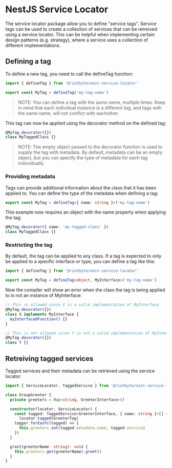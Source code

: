 # NestJS Service Locator

The service locator package allow you to define "service tags". Service tags can be used to create a collection of services
that can be retreived using a service locator. This can be helpful when implementing certain design patterns (e.g. strategy),
where a service uses a collection of different implementations.

## Defining a tag

To define a new tag, you need to call the defineTag function:

```typescript
import { defineTag } from '@riotbyte/nest-service-locator'

export const MyTag = defineTag('my-tag-name')
```

> NOTE: You can define a tag with the same name, mulitple times. Keep in mind that each individual instance is
> a different tag, and tags with the same name, will not conflict with eachother.

This tag can now be applied using the decorator method on the defined tag:

```typescript
@MyTag.decorator({})
class MyTaggedClass {}
```

> NOTE: The empty object passed to the decorator function is used to supply the tag with metadata. By default, metadata
> can be an empty object, but you can specify the type of metadata for each tag induvidually.

### Providing metadata

Tags can provide additional information about the class that it has been applied to. You can define the type of the metadata when defining a tag:

```typescript
export const MyTag = defineTag<{ name: string }>('my-tag-name')
```

This example now requires an object with the name property when applying the tag:

```typescript
@MyTag.decorator({ name: 'my-tagged-class' })
class MyTaggedClass {}
```

### Restricting the tag

By default, the tag can be applied to any class. If a tag is expected to only be applied to a specific interface or type, you can define a tag like this:

```typescript
import { defineTag } from '@riotbyte/nest-service-locator'

export const MyTag = defineTag<object, MyInterface>('my-tag-name')
```

Now the compiler will show an error when the class the tag is being applied to is not an instance of MyInterface:

```typescript
// This is allowed since X is a valid implementation of MyInterface
@MyTag.decorator({})
class X implements MyInterface {
  myInterfacedFunction() {}
}

// This is not allowed since Y is not a valid implementation of MyInterface
@MyTag.decorator({})
class Y {}
```

## Retreiving tagged services

Tagged services and their metadata can be retrieved using the service locator:

```typescript
import { ServiceLocator, TaggedService } from '@riotbyte/nest-service-locator'

class GroupGreeter {
  private greeters = Map<string, GreeterInterface>()

  constructor(locator: ServiceLocator) {
    const tagged: TaggedService<GreeterInterface, { name: string }>[] =
      locator.tagged(GreeterTag)
    tagger.forEach((tagged) => {
      this.greeters.set(tagged.metadata.name, tagged.service)
    })
  }

  greet(greeterName: string): void {
    this.greeters.get(greeterName).greet()
  }
}
```
